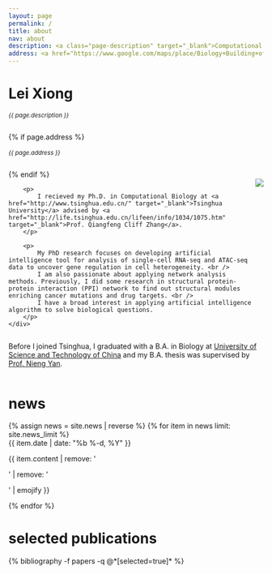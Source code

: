 ```yaml
---
layout: page
permalink: /
title: about
nav: about
description: <a class="page-description" target="_blank">Computational Biology</a> • <a href="http://life.tsinghua.edu.cn/" class="page-description" target="_blank">School of Life Sciences</a> • <a href="http://tsinghua.edu.cn/" class="page-description" target="_blank">Tsinghua University</a>
address: <a href="https://www.google.com/maps/place/Biology+Building+of+Hall/@40.0027011,116.3177901,16z/data=!4m8!1m2!2m1!1z5riF5Y2O5aSn5a2mIOeUn-eJqeWMu-Wtpummhg!3m4!1s0x35f056a19b14bb3b:0xe54d0d0aeaf8c544!8m2!3d40.003354!4d116.31989?hl=en" class="page-description" target="_blank">Biomedical Building, Tsinghua University, Haidian District, Beijing, China</a>
---
```


<div class="col p-0 pt-4 pb-4">
  <h1 class="pb-3 title text-left font-weight-bold">Lei Xiong</h1>
  <h6 class="m-0 mb-2" style="font-size: 0.83em;">{{ page.description }}</h6>
  {% if page.address %}
      <h6 class="m-0 mb-2" style="font-size: 0.83em;">{{ page.address }}</h6>
  {% endif %}
</div>

<!-- Introduction -->

<div style="display: flex; flex-wrap: wrap;">
    <div class="text-justify p-0">
        <div class="col-xs-12 col-sm-6 p-0 pt-2 pb-sm-2 pb-4 pl-sm-4 text-center" style="float: right;">
          <img class="profile-img img-responsive" src="{{ 'prof_pic.jpg' | prepend: '/assets/img/' | prepend: site.baseurl | prepend: site.url }}">
        </div>

        <p>
            I recieved my Ph.D. in Computational Biology at <a href="http://www.tsinghua.edu.cn/" target="_blank">Tsinghua University</a> advised by <a href="http://life.tsinghua.edu.cn/lifeen/info/1034/1075.htm" target="_blank">Prof. Qiangfeng Cliff Zhang</a>. 
        </p>
        
        <p>
            My PhD research focuses on developing artificial intelligence tool for analysis of single-cell RNA-seq and ATAC-seq data to uncover gene regulation in cell heterogeneity. <br />
            I am also passionate about applying network analysis methods. Previously, I did some research in structural protein-protein interaction (PPI) network to find out structural modules enriching cancer mutations and drug targets. <br />
            I have a broad interest in applying artificial intelligence algorithm to solve biological questions.
        </p>
    </div>
</div>

<div class="col text-justify p-0">
    <p>
        Before I joined Tsinghua, I graduated with a B.A. in Biology at <a href="https://www.ustc.edu.cn" target="_blank" >University of Science and Technology of China</a> and my B.A. thesis was supervised by <a href="https://molbio.princeton.edu/people/nieng-yan" target="_blank">Prof. Nieng Yan</a>.
    </p>
</div>

<!-- News -->
<div class="news mt-3 p-0">
  <h1 class="title mb-4 p-0">news</h1>
  {% assign news = site.news | reverse %}
  {% for item in news limit: site.news_limit %}
    <div class="row p-0">
      <div class="col-sm-2 p-0">
        <span class="badge light-green darken-1 font-weight-bold text-uppercase align-middle date ml-3">
          {{ item.date | date: "%b %-d, %Y" }}
        </span>
      </div>
      <div class="col-sm-10 mt-2 mt-sm-0 ml-3 ml-md-0 p-0 font-weight-light text">
        <p>{{ item.content | remove: '<p>' | remove: '</p>' | emojify }}</p>
      </div>
    </div>
  {% endfor %}
</div>

<!-- Selected publications -->
<div class="news mt-3 p-0">
  <h1 class="title mb-4 p-0">selected publications</h1>
  {% bibliography -f papers -q @*[selected=true]* %}
</div>
